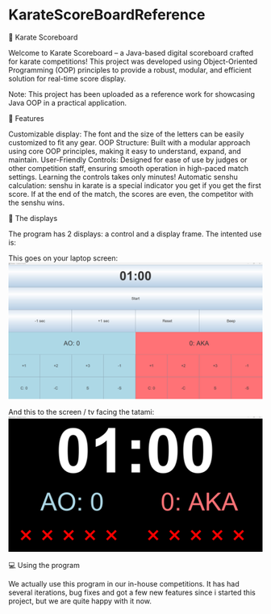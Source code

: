 # KarateScoreBoardReference

🥋 Karate Scoreboard

Welcome to Karate Scoreboard – a Java-based digital scoreboard crafted for karate competitions! This project was developed using Object-Oriented Programming (OOP) principles to provide a robust, modular, and efficient solution for real-time score display.

Note: This project has been uploaded as a reference work for showcasing Java OOP in a practical application.

🚀 Features

Customizable display: The font and the size of the letters can be easily customized to fit any gear.
OOP Structure: Built with a modular approach using core OOP principles, making it easy to understand, expand, and maintain.
User-Friendly Controls: Designed for ease of use by judges or other competition staff, ensuring smooth operation in high-paced match settings. Learning the controls takes only minutes!
Automatic senshu calculation: senshu in karate is a special indicator you get if you get the first score. If at the end of the match, the scores are even, the competitor with the senshu wins.


📸 The displays

The program has 2 displays: a control and a display frame.
The intented use is:

This goes on your laptop screen:
![Control frame:](image.png)

And this to the screen / tv facing the tatami:
![Display frame:](image-1.png)

💻 Using the program

We actually use this program in our in-house competitions. It has had several iterations, bug fixes and got a few new features since i started this project, but we are quite happy with it now.
